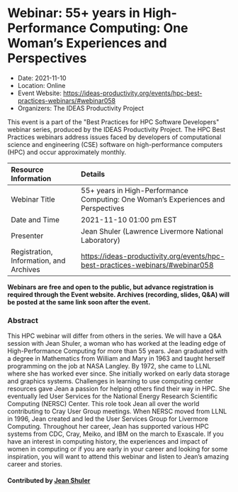 # Webinar: 55+ years in High-Performance Computing: One Woman’s Experiences and Perspectives

- Date: 2021-11-10
- Location: Online
- Event Website: https://ideas-productivity.org/events/hpc-best-practices-webinars/#webinar058
- Organizers: The IDEAS Productivity Project
			   
This event is a part of the "Best Practices for HPC Software
Developers" webinar series, produced by the IDEAS Productivity
Project. The HPC Best Practices webinars address issues faced by
developers of computational science and engineering (CSE) software on
high-performance computers (HPC) and occur approximately monthly.

Resource Information | Details
:--- | :---			   
Webinar Title | 55+ years in High-Performance Computing: One Woman’s Experiences and Perspectives
Date and Time | 2021-11-10 01:00 pm EST
Presenter | Jean Shuler (Lawrence Livermore National Laboratory)
Registration, Information, and Archives | 	<https://ideas-productivity.org/events/hpc-best-practices-webinars/#webinar058>	   

**Webinars are free and open to the public, but advance registration is required through the Event website. Archives (recording, slides, Q&A) will be posted at the same link soon after the event.**

### Abstract
<p>This HPC webinar will differ from others in the series. We will have a Q&amp;A session with Jean Shuler, a woman who has worked at the leading edge of High-Performance Computing for more than 55 years. Jean graduated with a degree in Mathematics from William and Mary in 1963 and taught herself programming on the job at NASA Langley. By 1972, she came to LLNL where she has worked ever since. She initially worked on early data storage and graphics systems. Challenges in learning to use computing center resources gave Jean a passion for helping others find their way in HPC. She eventually led User Services for the National Energy Research Scientific Computing (NERSC) Center. This role took Jean all over the world contributing to Cray User Group meetings. When NERSC moved from LLNL in 1996, Jean created and led the User Services Group for Livermore Computing. Throughout her career, Jean has supported various HPC systems from CDC, Cray, Meiko, and IBM on the march to Exascale. If you have an interest in computing history, the experiences and impact of women in computing or if you are early in your career and looking for some inspiration, you will want to attend this webinar and listen to Jean’s amazing career and stories.</p>


    

#### Contributed by [Jean Shuler](https://github.com/JeanShuler "Jean Shuler GitHub profile")

<!---
Publish: yes
Categories: skills
Topics: online learning
Level: 2
Prerequisites: default
Aggregate: none
--->
